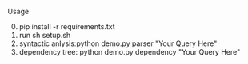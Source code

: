 Usage

0. pip install -r requirements.txt
1. run sh setup.sh
2. syntactic anlysis:python demo.py parser "Your Query Here"
3. dependency tree: python demo.py dependency "Your Query Here"

